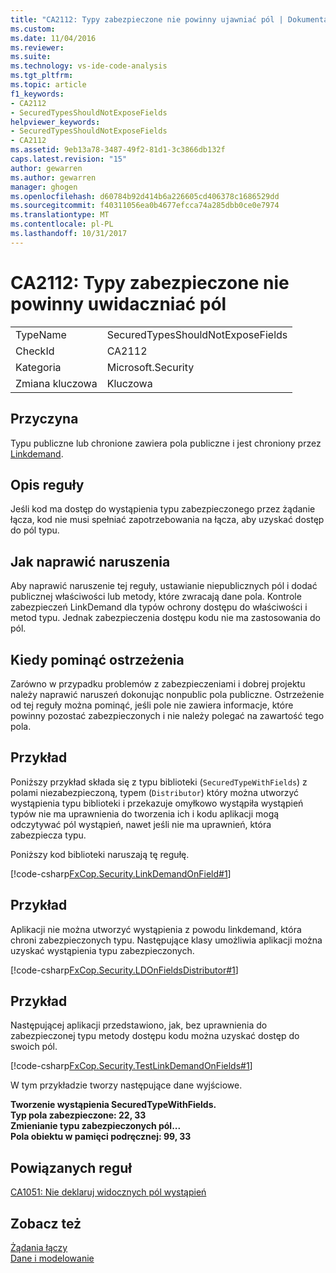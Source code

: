 ```yaml
---
title: "CA2112: Typy zabezpieczone nie powinny ujawniać pól | Dokumentacja firmy Microsoft"
ms.custom: 
ms.date: 11/04/2016
ms.reviewer: 
ms.suite: 
ms.technology: vs-ide-code-analysis
ms.tgt_pltfrm: 
ms.topic: article
f1_keywords:
- CA2112
- SecuredTypesShouldNotExposeFields
helpviewer_keywords:
- SecuredTypesShouldNotExposeFields
- CA2112
ms.assetid: 9eb13a78-3487-49f2-81d1-3c3866db132f
caps.latest.revision: "15"
author: gewarren
ms.author: gewarren
manager: ghogen
ms.openlocfilehash: d60784b92d414b6a226605cd406378c1686529dd
ms.sourcegitcommit: f40311056ea0b4677efcca74a285dbb0ce0e7974
ms.translationtype: MT
ms.contentlocale: pl-PL
ms.lasthandoff: 10/31/2017
---
```

# <a name="ca2112-secured-types-should-not-expose-fields"></a>CA2112: Typy zabezpieczone nie powinny uwidaczniać pól
|||  
|-|-|  
|TypeName|SecuredTypesShouldNotExposeFields|  
|CheckId|CA2112|  
|Kategoria|Microsoft.Security|  
|Zmiana kluczowa|Kluczowa|  
  
## <a name="cause"></a>Przyczyna  
 Typu publiczne lub chronione zawiera pola publiczne i jest chroniony przez [Linkdemand](/dotnet/framework/misc/link-demands).  
  
## <a name="rule-description"></a>Opis reguły  
 Jeśli kod ma dostęp do wystąpienia typu zabezpieczonego przez żądanie łącza, kod nie musi spełniać zapotrzebowania na łącza, aby uzyskać dostęp do pól typu.  
  
## <a name="how-to-fix-violations"></a>Jak naprawić naruszenia  
 Aby naprawić naruszenie tej reguły, ustawianie niepublicznych pól i dodać publicznej właściwości lub metody, które zwracają dane pola. Kontrole zabezpieczeń LinkDemand dla typów ochrony dostępu do właściwości i metod typu. Jednak zabezpieczenia dostępu kodu nie ma zastosowania do pól.  
  
## <a name="when-to-suppress-warnings"></a>Kiedy pominąć ostrzeżenia  
 Zarówno w przypadku problemów z zabezpieczeniami i dobrej projektu należy naprawić naruszeń dokonując nonpublic pola publiczne. Ostrzeżenie od tej reguły można pominąć, jeśli pole nie zawiera informacje, które powinny pozostać zabezpieczonych i nie należy polegać na zawartość tego pola.  
  
## <a name="example"></a>Przykład  
 Poniższy przykład składa się z typu biblioteki (`SecuredTypeWithFields`) z polami niezabezpieczoną, typem (`Distributor`) który można utworzyć wystąpienia typu biblioteki i przekazuje omyłkowo wystąpiła wystąpień typów nie ma uprawnienia do tworzenia ich i kodu aplikacji mogą odczytywać pól wystąpień, nawet jeśli nie ma uprawnień, która zabezpiecza typu.  
  
 Poniższy kod biblioteki naruszają tę regułę.  
  
 [!code-csharp[FxCop.Security.LinkDemandOnField#1](../code-quality/codesnippet/CSharp/ca2112-secured-types-should-not-expose-fields_1.cs)]  
  
## <a name="example"></a>Przykład  
 Aplikacji nie można utworzyć wystąpienia z powodu linkdemand, która chroni zabezpieczonych typu. Następujące klasy umożliwia aplikacji można uzyskać wystąpienia typu zabezpieczonych.  
  
 [!code-csharp[FxCop.Security.LDOnFieldsDistributor#1](../code-quality/codesnippet/CSharp/ca2112-secured-types-should-not-expose-fields_2.cs)]  
  
## <a name="example"></a>Przykład  
 Następującej aplikacji przedstawiono, jak, bez uprawnienia do zabezpieczonej typu metody dostępu kodu można uzyskać dostęp do swoich pól.  
  
 [!code-csharp[FxCop.Security.TestLinkDemandOnFields#1](../code-quality/codesnippet/CSharp/ca2112-secured-types-should-not-expose-fields_3.cs)]  
  
 W tym przykładzie tworzy następujące dane wyjściowe.  
  
 **Tworzenie wystąpienia SecuredTypeWithFields.**  
**Typ pola zabezpieczone: 22, 33**  
**Zmienianie typu zabezpieczonych pól...**  
**Pola obiektu w pamięci podręcznej: 99, 33**   
## <a name="related-rules"></a>Powiązanych reguł  
 [CA1051: Nie deklaruj widocznych pól wystąpień](../code-quality/ca1051-do-not-declare-visible-instance-fields.md)  
  
## <a name="see-also"></a>Zobacz też  
 [Żądania łączy](/dotnet/framework/misc/link-demands)   
 [Dane i modelowanie](/dotnet/framework/data/index)